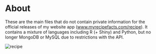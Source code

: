 # About
These are the main files that do not contain private information for the official releases of my website app (www.myrecipefacts.com/recipe).
It contains a mixture of languages including R (+ Shiny) and Python, but no longer MongoDB or MySQL due to restrictions with the API.

![recipe](https://user-images.githubusercontent.com/5590244/49345532-250e5600-f63b-11e8-8d75-632aab048f91.png)
